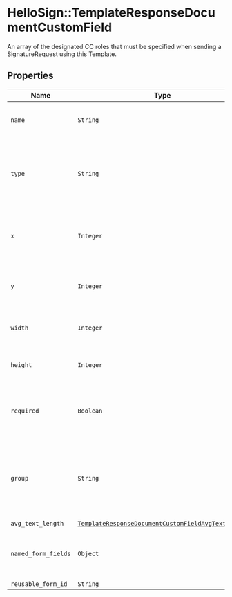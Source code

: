 # HelloSign::TemplateResponseDocumentCustomField

An array of the designated CC roles that must be specified when sending a SignatureRequest using this Template.

## Properties

| Name | Type | Description | Notes |
| ---- | ---- | ----------- | ----- |
| `name` | ```String``` |  The name of the Custom Field.  |  |
| `type` | ```String``` |  The type of this Custom Field. Only `text` and `checkbox` are currently supported.  |  |
| `x` | ```Integer``` |  The horizontal offset in pixels for this form field.  |  |
| `y` | ```Integer``` |  The vertical offset in pixels for this form field.  |  |
| `width` | ```Integer``` |  The width in pixels of this form field.  |  |
| `height` | ```Integer``` |  The height in pixels of this form field.  |  |
| `required` | ```Boolean``` |  Boolean showing whether or not this field is required.  |  |
| `group` | ```String``` |  The name of the group this field is in. If this field is not a group, this defaults to `null`.  |  |
| `avg_text_length` | [```TemplateResponseDocumentCustomFieldAvgTextLength```](TemplateResponseDocumentCustomFieldAvgTextLength.md) |    |  |
| `named_form_fields` | ```Object``` |  Use `form_fields` under the `documents` array instead.  |  |
| `reusable_form_id` | ```String``` |    |  |

